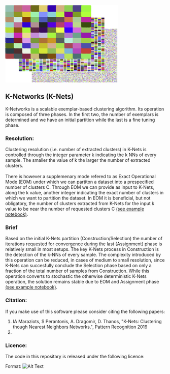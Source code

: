 ![GitHub Logo](/images/K-Nets4.png)

## K-Networks (K-Nets)
K-Networks is a scalable exemplar-based clustering algorithm. Its operation is composed of three phases. In the first two, the number of exemplars is determined and we have an initial partition while the last is a fine tuning phase.


### Resolution: 
Clustering resolution (i.e. number of extracted clusters) in K-Nets is controlled through the integer parameter k indicating the k NNs of every sample. The smaller the value of k the larger the number of extracted clusters. <br><br>
There is however a supplemenary mode refered to as Exact Operational Mode (EOM) under which we can partiton a dataset into a prespecified number of clusters C. Through EOM we can provide as input to K-Nets, along the k value, another integer indicating the exact number of clusters in which we want to partition the dataset. In EOM it is beneficial, but not obligatory, the number of clusters extracted from K-Nets for the input k value to be near the number of requested clusters C [(see example notebook)](Knets_Artificial.ipynb). <br>

### Brief 
Based on the initial K-Nets partition (Construction/Selection) the number of iterations requested for convergence during the last (Assignment) phase is relatively small in most setups. The key K-Nets process in Construction is the detection of the k-NNs of every sample. The complexity introduced by this operation can be reduced, in cases of medium to small resolution, since K-Nets can succesfully conclude the Selection phase based on only a fraction of the total number of samples from Construction. While this operation converts to stochastic the otherwise deterministic K-Nets operation, the solution remains stable due to EOM and Assignment phase [(see example notebook)](Knets_Artificial.ipynb).

### Citation:
If you make use of this software please consider citing the following papers:<br>
1. IA Maraziots, S Perantonis, A. Dragomir, D. Thanos, "K-Nets: Clustering though Nearest Neighbors Networks.", Pattern Recognition 2019<br> 
2. <br>

### Licence:
The code in this repositary is released under the following licence:

Format: ![Alt Text](url)
